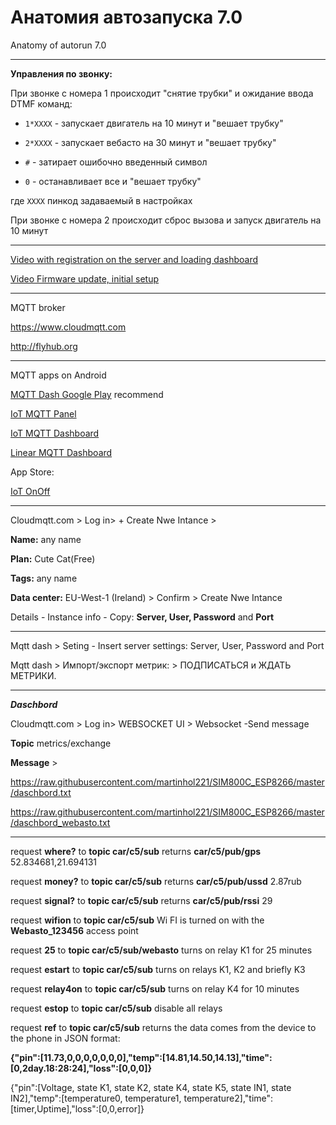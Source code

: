# Анатомия автозапуска 7.0
Anatomy of autorun 7.0

**************************

**Управления по звонку:**

При звонке с номера 1 происходит "снятие трубки" и ожидание ввода DTMF команд:

* `1*XXXX` - запускает двигатель на 10 минут и "вешает трубку"

* `2*XXXX` - запускает вебасто   на 30 минут и "вешает трубку"

* `#` - затирает ошибочно введенный символ

* `0` - останавливает все и "вешает трубку"

где `XXXX` пинкод задаваемый в настройках

При звонке с номера 2 происходит сброс вызова и запуск двигатель на 10 минут

***********



[Video with registration on the server and loading dashboard](https://www.youtube.com/watch?v=xgZZ417HFFQ)

[Video Firmware update, initial setup](https://youtu.be/zThLl6C_PjE)

****

MQTT broker

https://www.cloudmqtt.com

http://flyhub.org

******

MQTT apps on Android

[MQTT Dash Google Play](https://play.google.com/store/apps/details?id=net.routix.mqttdash&hl=ru) recommend

[IoT MQTT Panel](https://play.google.com/store/apps/details?id=snr.lab.iotmqttpanel.prod)

[IoT MQTT Dashboard](https://play.google.com/store/apps/details?id=com.thn.iotmqttdashboard)

[Linear MQTT Dashboard](https://play.google.com/store/apps/details?id=com.ravendmaster.linearmqttdashboard)

App Store: 

[IoT OnOff](https://itunes.apple.com/be/app/iot-onoff/id1267226555?mt=8)

***
Cloudmqtt.com > Log in> + Create Nwe Intance > 

**Name:** any name

**Plan:** Cute Cat(Free)

**Tags:** any name

**Data center:** EU-West-1 (Ireland) > Confirm > Create Nwe Intance

Details - Instance info - Copy: **Server, User, Password** and **Port**

********

Mqtt dash > Seting - Insert server settings: Server, User, Password and Port

Mqtt dash > Импорт/экспорт метрик: > ПОДПИСАТЬСЯ и ЖДАТЬ МЕТРИКИ.

*****

***Daschbord*** 

Cloudmqtt.com > Log in> WEBSOCKET UI > Websocket -Send message 

**Topic** metrics/exchange

**Message** >  

https://raw.githubusercontent.com/martinhol221/SIM800C_ESP8266/master/daschbord.txt

https://raw.githubusercontent.com/martinhol221/SIM800C_ESP8266/master/daschbord_webasto.txt

*****

request **where?** to **topic car/c5/sub**	 returns  **car/c5/pub/gps**	52.834681,21.694131

request **money?** to **topic car/c5/sub**	 returns  **car/c5/pub/ussd** 2.87rub

request **signal?** to **topic car/c5/sub**	  returns **car/c5/pub/rssi**	29

request **wifion** to **topic car/c5/sub**	  Wi FI is turned on with the **Webasto_123456** access point

request **25** to **topic car/c5/sub/webasto**	  turns on relay K1 for 25 minutes

request **estart** to **topic car/c5/sub**	      turns on relays K1, K2 and briefly K3

request **relay4on** to **topic car/c5/sub**	    turns on relay K4 for 10 minutes

request **estop** to **topic car/c5/sub**	         disable all relays

request **ref** to **topic car/c5/sub**	      returns the data comes from the device to the phone in JSON format:

**{"pin":[11.73,0,0,0,0,0,0,0],"temp":[14.81,14.50,14.13],"time":[0,2day.18:28:24],"loss":[0,0,0]}**

{"pin":[Voltage, state K1, state K2, state K4, state K5, state IN1, state IN2],"temp":[temperature0, temperature1, temperature2],"time":[timer,Uptime],"loss":[0,0,error]}




